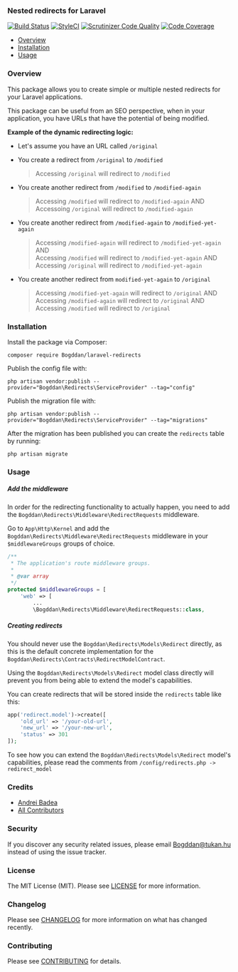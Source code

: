 ### Nested redirects for Laravel

[![Build Status](https://travis-ci.org/Bogddan/laravel-redirects.svg?branch=master)](https://travis-ci.org/Bogddan/laravel-redirects)
[![StyleCI](https://github.styleci.io/repos/447570955/shield?branch=master)](https://github.styleci.io/repos/447570955?branch=master)
[![Scrutinizer Code Quality](https://scrutinizer-ci.com/g/Bogddan/laravel-redirects/badges/quality-score.png?b=master)](https://scrutinizer-ci.com/g/Bogddan/laravel-redirects/?branch=master)
[![Code Coverage](https://scrutinizer-ci.com/g/Bogddan/laravel-redirects/badges/coverage.png?b=master)](https://scrutinizer-ci.com/g/Bogddan/laravel-redirects/?branch=master)

- [Overview](#overview)
- [Installation](#installation)
- [Usage](#usage)

### Overview

This package allows you to create simple or multiple nested redirects for your Laravel applications.

This package can be useful from an SEO perspective, when in your application, you have URLs that have the potential of being modified.
   
**Example of the dynamic redirecting logic:**
* Let's assume you have an URL called `/original`   
   
* You create a redirect from `/original` to `/modified`
  > Accessing `/original` will redirect to `/modified`   
* You create another redirect from `/modified` to `/modified-again`   
  > Accessing `/modified` will redirect to `/modified-again` AND   
  > Accessoing `/original` will redirect to `/modified-again`   
* You create another redirect from `/modified-again` to `/modified-yet-again`   
  > Accessing `/modified-again` will redirect to `/modified-yet-again` AND      
  > Accessing `/modified` will redirect to `/modified-yet-again` AND   
  > Accessing `/original` will redirect to `/modified-yet-again`   
* You create another redirect from `modified-yet-again` to `/original`  
  > Accessing `/modified-yet-again` will redirect to `/original` AND   
  > Accessing `/modified-again` will redirect to `/original` AND   
  > Accessing `/modified` will redirect to `/original`
  
### Installation

Install the package via Composer:

```
composer require Bogddan/laravel-redirects
```

Publish the config file with:

```
php artisan vendor:publish --provider="Bogddan\Redirects\ServiceProvider" --tag="config"
```

Publish the migration file with:

```
php artisan vendor:publish --provider="Bogddan\Redirects\ServiceProvider" --tag="migrations"
```

After the migration has been published you can create the `redirects` table by running:

```
php artisan migrate
```

### Usage

##### Add the middleware

In order for the redirecting functionality to actually happen, you need to add
the `Bogddan\Redirects\Middleware\RedirectRequests` middleware.

Go to `App\Http\Kernel` and add the `Bogddan\Redirects\Middleware\RedirectRequests` middleware in your `$middlewareGroups` groups of choice.

```php
/**
 * The application's route middleware groups.
 *
 * @var array
 */
protected $middlewareGroups = [
    'web' => [
        ...
        \Bogddan\Redirects\Middleware\RedirectRequests::class,
```

##### Creating redirects

You should never use the `Bogddan\Redirects\Models\Redirect` directly, as this is the default concrete implementation for the `Bogddan\Redirects\Contracts\RedirectModelContract`.   
  
Using the `Bogddan\Redirects\Models\Redirect` model class directly will prevent you from being able to extend the model's capabilities.

You can create redirects that will be stored inside the `redirects` table like this:   

```php
app('redirect.model')->create([
    'old_url' => '/your-old-url',
    'new_url' => '/your-new-url',
    'status' => 301
]);
```

To see how you can extend the `Bogddan\Redirects\Models\Redirect` model's capabilities, please read the comments from `/config/redirects.php -> redirect_model`

### Credits

- [Andrei Badea](https://github.com/zbiller)
- [All Contributors](../../contributors)

### Security

If you discover any security related issues, please email Bogddan@tukan.hu instead of using the issue tracker.

### License

The MIT License (MIT). Please see [LICENSE](LICENSE.md) for more information.

### Changelog

Please see [CHANGELOG](CHANGELOG.md) for more information on what has changed recently.

### Contributing

Please see [CONTRIBUTING](CONTRIBUTING.md) for details.

